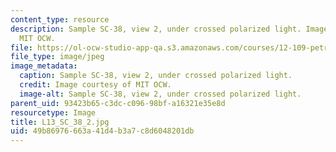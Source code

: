 ```yaml
---
content_type: resource
description: Sample SC-38, view 2, under crossed polarized light. Image courtesy of
  MIT OCW.
file: https://ol-ocw-studio-app-qa.s3.amazonaws.com/courses/12-109-petrology-fall-2005/49b86976663a41d4b3a7c8d6048201db_L13_SC_38_2.jpg
file_type: image/jpeg
image_metadata:
  caption: Sample SC-38, view 2, under crossed polarized light.
  credit: Image courtesy of MIT OCW.
  image-alt: Sample SC-38, view 2, under crossed polarized light.
parent_uid: 93423b65-c3dc-c096-98bf-a16321e35e8d
resourcetype: Image
title: L13_SC_38_2.jpg
uid: 49b86976-663a-41d4-b3a7-c8d6048201db
---
```

